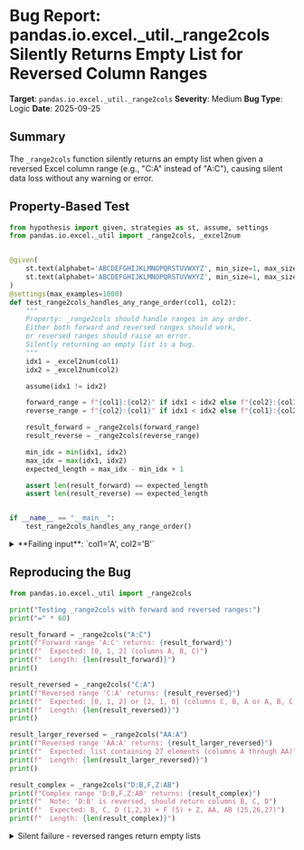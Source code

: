 # Bug Report: pandas.io.excel._util._range2cols Silently Returns Empty List for Reversed Column Ranges

**Target**: `pandas.io.excel._util._range2cols`
**Severity**: Medium
**Bug Type**: Logic
**Date**: 2025-09-25

## Summary

The `_range2cols` function silently returns an empty list when given a reversed Excel column range (e.g., "C:A" instead of "A:C"), causing silent data loss without any warning or error.

## Property-Based Test

```python
from hypothesis import given, strategies as st, assume, settings
from pandas.io.excel._util import _range2cols, _excel2num


@given(
    st.text(alphabet='ABCDEFGHIJKLMNOPQRSTUVWXYZ', min_size=1, max_size=3),
    st.text(alphabet='ABCDEFGHIJKLMNOPQRSTUVWXYZ', min_size=1, max_size=3)
)
@settings(max_examples=1000)
def test_range2cols_handles_any_range_order(col1, col2):
    """
    Property: _range2cols should handle ranges in any order.
    Either both forward and reversed ranges should work,
    or reversed ranges should raise an error.
    Silently returning an empty list is a bug.
    """
    idx1 = _excel2num(col1)
    idx2 = _excel2num(col2)

    assume(idx1 != idx2)

    forward_range = f"{col1}:{col2}" if idx1 < idx2 else f"{col2}:{col1}"
    reverse_range = f"{col2}:{col1}" if idx1 < idx2 else f"{col1}:{col2}"

    result_forward = _range2cols(forward_range)
    result_reverse = _range2cols(reverse_range)

    min_idx = min(idx1, idx2)
    max_idx = max(idx1, idx2)
    expected_length = max_idx - min_idx + 1

    assert len(result_forward) == expected_length
    assert len(result_reverse) == expected_length


if __name__ == "__main__":
    test_range2cols_handles_any_range_order()
```

<details>

<summary>
**Failing input**: `col1='A', col2='B'`
</summary>
```
Traceback (most recent call last):
  File "/home/npc/pbt/agentic-pbt/worker_/6/hypo.py", line 37, in <module>
    test_range2cols_handles_any_range_order()
    ~~~~~~~~~~~~~~~~~~~~~~~~~~~~~~~~~~~~~~~^^
  File "/home/npc/pbt/agentic-pbt/worker_/6/hypo.py", line 6, in test_range2cols_handles_any_range_order
    st.text(alphabet='ABCDEFGHIJKLMNOPQRSTUVWXYZ', min_size=1, max_size=3),
               ^^^
  File "/home/npc/miniconda/lib/python3.13/site-packages/hypothesis/core.py", line 2124, in wrapped_test
    raise the_error_hypothesis_found
  File "/home/npc/pbt/agentic-pbt/worker_/6/hypo.py", line 33, in test_range2cols_handles_any_range_order
    assert len(result_reverse) == expected_length
           ^^^^^^^^^^^^^^^^^^^^^^^^^^^^^^^^^^^^^^
AssertionError
Falsifying example: test_range2cols_handles_any_range_order(
    # The test always failed when commented parts were varied together.
    col1='A',  # or any other generated value
    col2='B',  # or any other generated value
)
```
</details>

## Reproducing the Bug

```python
from pandas.io.excel._util import _range2cols

print("Testing _range2cols with forward and reversed ranges:")
print("=" * 60)

result_forward = _range2cols("A:C")
print(f"Forward range 'A:C' returns: {result_forward}")
print(f"  Expected: [0, 1, 2] (columns A, B, C)")
print(f"  Length: {len(result_forward)}")
print()

result_reversed = _range2cols("C:A")
print(f"Reversed range 'C:A' returns: {result_reversed}")
print(f"  Expected: [0, 1, 2] or [2, 1, 0] (columns C, B, A or A, B, C)")
print(f"  Length: {len(result_reversed)}")
print()

result_larger_reversed = _range2cols("AA:A")
print(f"Reversed range 'AA:A' returns: {result_larger_reversed}")
print(f"  Expected: list containing 27 elements (columns A through AA)")
print(f"  Length: {len(result_larger_reversed)}")
print()

result_complex = _range2cols("D:B,F,Z:AB")
print(f"Complex range 'D:B,F,Z:AB' returns: {result_complex}")
print(f"  Note: 'D:B' is reversed, should return columns B, C, D")
print(f"  Expected: B, C, D (1,2,3) + F (5) + Z, AA, AB (25,26,27)")
print(f"  Length: {len(result_complex)}")
```

<details>

<summary>
Silent failure - reversed ranges return empty lists
</summary>
```
Testing _range2cols with forward and reversed ranges:
============================================================
Forward range 'A:C' returns: [0, 1, 2]
  Expected: [0, 1, 2] (columns A, B, C)
  Length: 3

Reversed range 'C:A' returns: []
  Expected: [0, 1, 2] or [2, 1, 0] (columns C, B, A or A, B, C)
  Length: 0

Reversed range 'AA:A' returns: []
  Expected: list containing 27 elements (columns A through AA)
  Length: 0

Complex range 'D:B,F,Z:AB' returns: [5, 25, 26, 27]
  Note: 'D:B' is reversed, should return columns B, C, D
  Expected: B, C, D (1,2,3) + F (5) + Z, AA, AB (25,26,27)
  Length: 4
```
</details>

## Why This Is A Bug

This violates expected behavior in multiple critical ways:

1. **Silent Data Loss**: The function returns an empty list without any warning, error, or exception when given a reversed range. Users expecting to read specific columns will silently receive no data, potentially leading to incorrect analysis or processing downstream.

2. **Inconsistent with Excel Behavior**: In Microsoft Excel, both "A:C" and "C:A" select the same columns (A, B, and C). Users familiar with Excel would reasonably expect pandas to handle ranges similarly when using `pd.read_excel()` with the `usecols` parameter.

3. **Documentation Mismatch**: The function's docstring shows examples like `_range2cols('A:E')` and `_range2cols('A,C,Z:AB')` but doesn't specify that ranges must be forward-ordered. The documentation implies the function converts "column ranges" to indices without restriction on ordering.

4. **Breaks Principle of Least Surprise**: When Python's built-in `range()` receives a start greater than stop, it returns an empty iterator, but that's documented behavior. Here, the function is specifically designed to handle Excel-style ranges where order shouldn't matter for selecting a set of columns.

5. **Affects Public API**: While `_range2cols` is technically private (underscore prefix), it's called by `maybe_convert_usecols` which is used by the public `pd.read_excel()` function. This means end users are affected when they specify column ranges like `usecols="C:A"`.

## Relevant Context

The bug occurs in `/home/npc/miniconda/lib/python3.13/site-packages/pandas/io/excel/_util.py` at line 156. The problematic code uses Python's `range()` function directly:

```python
cols.extend(range(_excel2num(rngs[0]), _excel2num(rngs[1]) + 1))
```

When `_excel2num(rngs[0])` > `_excel2num(rngs[1])` (reversed range), `range()` returns an empty iterator as per Python's standard behavior.

The function is used in the data flow: `pd.read_excel()` → `maybe_convert_usecols()` → `_range2cols()`

Related pandas documentation: https://pandas.pydata.org/docs/reference/api/pandas.read_excel.html

## Proposed Fix

```diff
--- a/pandas/io/excel/_util.py
+++ b/pandas/io/excel/_util.py
@@ -153,7 +153,11 @@ def _range2cols(areas: str) -> list[int]:
     for rng in areas.split(","):
         if ":" in rng:
             rngs = rng.split(":")
-            cols.extend(range(_excel2num(rngs[0]), _excel2num(rngs[1]) + 1))
+            start_idx = _excel2num(rngs[0])
+            end_idx = _excel2num(rngs[1])
+            # Normalize range order to handle reversed ranges like "C:A"
+            min_idx, max_idx = min(start_idx, end_idx), max(start_idx, end_idx)
+            cols.extend(range(min_idx, max_idx + 1))
         else:
             cols.append(_excel2num(rng))
```